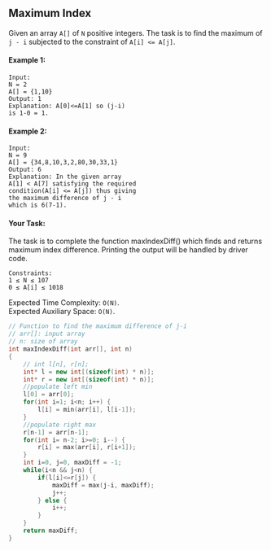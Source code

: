 ## Maximum Index

Given an array `A[]` of `N` positive integers. The task is to find the maximum of `j - i` subjected to the constraint of `A[i] <= A[j]`.

#### Example 1:

```
Input:
N = 2
A[] = {1,10}
Output: 1
Explanation: A[0]<=A[1] so (j-i)
is 1-0 = 1.
```

#### Example 2:

```
Input:
N = 9
A[] = {34,8,10,3,2,80,30,33,1}
Output: 6
Explanation: In the given array
A[1] < A[7] satisfying the required
condition(A[i] <= A[j]) thus giving
the maximum difference of j - i
which is 6(7-1).
```

#### Your Task:

The task is to complete the function maxIndexDiff() which finds and returns maximum index difference. Printing the output will be handled by driver code.

```
Constraints:
1 ≤ N ≤ 107
0 ≤ A[i] ≤ 1018
```

Expected Time Complexity: `O(N)`.  
Expected Auxiliary Space: `O(N)`.

```c++
// Function to find the maximum difference of j-i
// arr[]: input array
// n: size of array
int maxIndexDiff(int arr[], int n)
{
    // int l[n], r[n];
    int* l = new int[(sizeof(int) * n)];
    int* r = new int[(sizeof(int) * n)];
    //populate left min
    l[0] = arr[0];
    for(int i=1; i<n; i++) {
        l[i] = min(arr[i], l[i-1]);
    }
    //populate right max
    r[n-1] = arr[n-1];
    for(int i= n-2; i>=0; i--) {
        r[i] = max(arr[i], r[i+1]);
    }
    int i=0, j=0, maxDiff = -1;
    while(i<n && j<n) {
        if(l[i]<=r[j]) {
            maxDiff = max(j-i, maxDiff);
            j++;
        } else {
            i++;
        }
    }
    return maxDiff;
}
```
